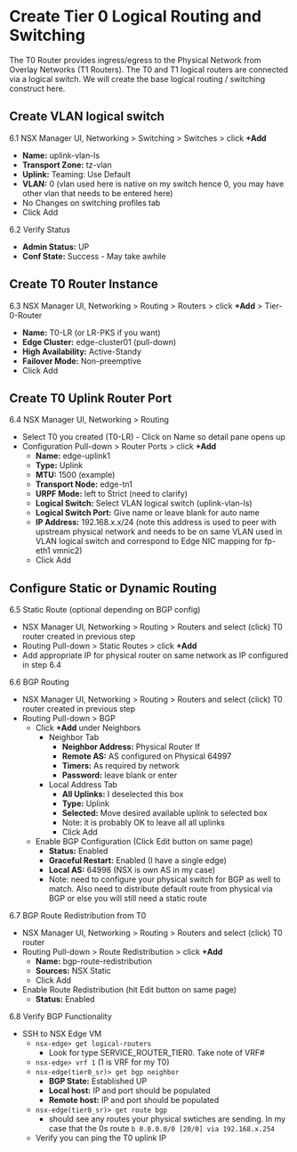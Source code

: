 # Create Tier 0 Logical Routing and Switching

The T0 Router provides ingress/egress to the Physical Network from Overlay Networks (T1 Routers).  The T0 and T1 logical routers are connected via a logical switch.  We will create the base logical routing / switching construct here.

## Create VLAN logical switch
6.1 NSX Manager UI, Networking > Switching > Switches > click **+Add**
  * **Name:** uplink-vlan-ls
  * **Transport Zone:** tz-vlan
  * **Uplink:** Teaming: Use Default
  * **VLAN:** 0 (vlan used here is native on my switch hence 0, you may have other vlan that needs to be entered here)
  * No Changes on switching profiles tab
  * Click Add

6.2 Verify Status
  * **Admin Status:** UP
  * **Conf State:** Success - May take awhile

## Create T0 Router Instance
6.3 NSX Manager UI, Networking > Routing > Routers > click **+Add** > Tier-0-Router
  * **Name:** T0-LR (or LR-PKS if you want)
  * **Edge Cluster:** edge-cluster01 (pull-down)
  * **High Availability:** Active-Standy 
  * **Failover Mode:** Non-preemptive
  * Click Add
## Create T0 Uplink Router Port
6.4 NSX Manager UI, Networking > Routing
  * Select T0 you created (T0-LR) - Click on Name so detail pane opens up
  * Configuration Pull-down > Router Ports > click **+Add**
    * **Name:** edge-uplink1
    * **Type:** Uplink
    * **MTU:** 1500 (example)
    * **Transport Node:** edge-tn1
    * **URPF Mode:** left to Strict (need to clarify)
    * **Logical Switch:** Select VLAN logical switch (uplink-vlan-ls)
    * **Logical Switch Port:** Give name or leave blank for auto name
    * **IP Address:** 192.168.x.x/24 (note this address is used to peer with upstream physical network and needs to be on same VLAN used in VLAN logical switch and correspond to Edge NIC mapping for fp-eth1 vmnic2)
    * Click Add
## Configure Static or Dynamic Routing
6.5 Static Route (optional depending on BGP config)
  * NSX Manager UI, Networking > Routing > Routers and select (click) T0 router created in previous step
  * Routing Pull-down > Static Routes > click **+Add**
  * Add appropriate IP for physical router on same network as IP configured in step 6.4

6.6 BGP Routing
  * NSX Manager UI, Networking > Routing > Routers and select (click) T0 router created in previous step
  * Routing Pull-down > BGP
    * Click **+Add** under Neighbors
      * Neighbor Tab
        * **Neighbor Address:** Physical Router If
        * **Remote AS:** AS configured on Physical 64997
        * **Timers:** As required by network
        * **Password:** leave blank or enter
      * Local Address Tab
        * **All Uplinks:** I deselected this box
        * **Type:** Uplink
        * **Selected:** Move desired available uplink to selected box
        * Note: it is probably OK to leave all all uplinks
        * Click Add
    * Enable BGP Configuration (Click Edit button on same page)
      * **Status:** Enabled
      * **Graceful Restart:** Enabled (I have a single edge)
      * **Local AS:** 64998 (NSX is own AS in my case)
      * Note: need to configure your physical switch for BGP as well to match.  Also need to distribute default route from physical via BGP or else you will still need a static route

6.7 BGP Route Redistribution from T0
  * NSX Manager UI, Networking > Routing > Routers and select (click) T0 router
  * Routing Pull-down > Route Redistribution > click **+Add**
    * **Name:** bgp-route-redistribution
    * **Sources:** NSX Static
    * Click Add
  * Enable Route Redistribution (hit Edit button on same page)
    * **Status:** Enabled

6.8 Verify BGP Functionality
  * SSH to NSX Edge VM
    * `nsx-edge> get logical-routers` 
      * Look for type SERVICE_ROUTER_TIER0.  Take note of VRF#
    * `nsx-edge> vrf 1` (1 is VRF for my T0)
    * `nsx-edge(tier0_sr)> get bgp neighbor`
      * **BGP State:** Established UP
      * **Local host:** IP and port should be populated
      * **Remote host:** IP and port should be populated
    * `nsx-edge(tier0_sr)> get route bgp`
      * should see any routes your physical swtiches are sending.  In my case that the 0s route `b 0.0.0.0/0 [20/0] via 192.168.x.254`
    * Verify you can ping the T0 uplink IP